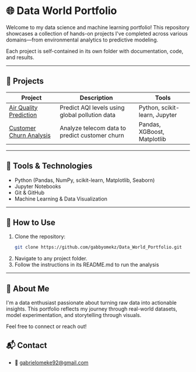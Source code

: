 # 🌐 Data World Portfolio

Welcome to my data science and machine learning portfolio! This repository showcases a collection of hands-on projects 
I've completed across various domains—from environmental analytics to predictive modeling.

Each project is self-contained in its own folder with documentation, code, and results.

---

## 📁 Projects

| Project | Description | Tools |
|--------|-------------|-------|
| [Air Quality Prediction](tasks/air_quality/README.md) | Predict AQI levels using global pollution data | Python, scikit-learn, Jupyter |
| [Customer Churn Analysis](tasks/customer_churn/README.md) | Analyze telecom data to predict customer churn | Pandas, XGBoost, Matplotlib |


---

## 🧰 Tools & Technologies
- Python (Pandas, NumPy, scikit-learn, Matplotlib, Seaborn)
- Jupyter Notebooks
- Git & GitHub
- Machine Learning & Data Visualization

---

## 🚀 How to Use
1. Clone the repository:
   ```bash
   git clone https://github.com/gabbyomekz/Data_World_Portfolio.git
   ```
2. Navigate to any project folder.
3. Follow the instructions in its README.md to run the analysis

---

## 📌 About Me
I'm a data enthusiast passionate about turning raw data into actionable insights. This portfolio reflects my journey through real-world datasets, 
model experimentation, and storytelling through visuals.

Feel free to connect or reach out!

## 📬 Contact
- 📧 gabrielomeke92@gmail.com
